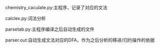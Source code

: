 chemistry_caculate.py:主程序，记录了对应的文法

calclex.py:词法分析

parsetab.py:主程序编译之后自动生成的文件

parser.out:自动生成文法对应的DFA，作为之后分析的移进/归约操作的依据